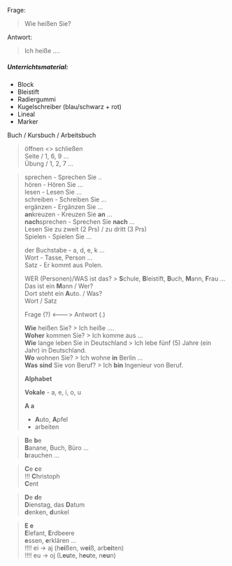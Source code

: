Frage:  
> Wie heißen Sie?  

Antwort:  
> Ich heiße ....  


##### Unterrichtsmaterial:  

- Block  
- Bleistift  
- Radiergummi  
- Kugelschreiber (blau/schwarz + rot)  
- Lineal  
- Marker  

Buch / Kursbuch / Arbeitsbuch  
> öffnen <> schließen  
> Seite / 1, 6, 9 ...  
> Übung / 1, 2, 7 ...   


> sprechen - Sprechen Sie ..  
> hören - Hören Sie ...  
> lesen - Lesen Sie ...  
> schreiben - Schreiben Sie ...  
> ergänzen - Ergänzen Sie ...  
> **an**kreuzen - Kreuzen Sie **an** ...  
> **nach**sprechen - Sprechen Sie **nach** ...  
> Lesen Sie zu zweit (2 Prs) / zu dritt (3 Prs)  
> Spielen - Spielen Sie ...  
>  
> der Buchstabe - a, d, e, k ...  
> Wort - Tasse, Person ...  
> Satz - Er kommt aus Polen.
> 
> WER (Personen)/WAS ist das? > **S**chule, **B**leistift, **B**uch, **M**ann, **F**rau ...   
> Das ist ein **M**ann / Wer?  
> Dort steht ein **A**uto. / Was?  
> Wort / Satz  
> 
> Frage (?) <--->  Antwort (.)
> 
> **Wie** heißen Sie? > Ich heiße ....  
> **Woher** kommen Sie? > Ich komme aus ...  
> **Wie** lange leben Sie in Deutschland > Ich lebe fünf (5) Jahre (ein Jahr) in Deutschland.  
> **Wo** wohnen Sie? > Ich wohne **in** Berlin ...   
> **Was** **sind** Sie von Beruf? > Ich **bin** Ingenieur von Beruf.
> 
> **Alphabet**  
> 
> **Vokale** - a, e, i, o, u  
> 
> **A a**  
> - **A**uto, **A**pfel  
> - arbeiten  
  
> **B**e **b**e  
> **B**anane, Buch, Büro ...  
> **b**rauchen ...  

> **C**e **c**e   
> !!! **C**hristoph  
> **C**ent   

> **D**e **d**e  
> **D**ienstag, das **D**atum  
> **d**enken, **d**unkel  

> **E e**  
> **E**lefant, **E**rdbeere  
> **e**ssen, **e**rklären ...   
> !!!! ei -> aj (h**ei**ßen, w**ei**ß, arb**ei**ten)  
> !!!! eu -> oj (L**eu**te, h**eu**te, n**eu**n)   
